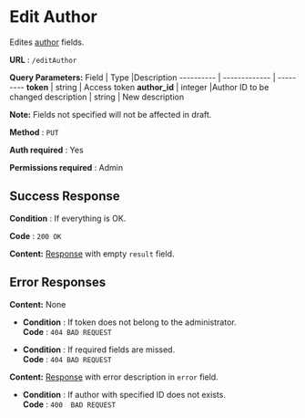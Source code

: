 # Edit Author

Edites [author](../types/author.md) fields.

**URL** : `/editAuthor`

**Query Parameters:** 
Field | Type |Description
---------- | ------------- | ---------
__token__ | string | Access token
__author_id__ | integer |Author ID to be changed
description | string | New description

**Note:**
Fields not specified will not be affected in draft.

**Method** : `PUT`

**Auth required** : Yes

**Permissions required** : Admin

## Success Response

**Condition** : If everything is OK.

**Code** : `200 OK`

**Content:** [Response](../types/response.md) with empty `result` field.


## Error Responses

**Content:** None
* **Condition** : If token does not belong to the administrator.  
**Code** : `404 BAD REQUEST`

* **Condition** : If required fields are missed.  
**Code** : `404 BAD REQUEST`


**Content:** [Response](../types/response.md) with error description in `error` field.

* **Condition** : If author with specified ID does not exists.  
**Code** : `400  BAD REQUEST`



